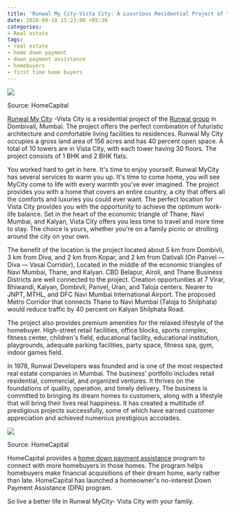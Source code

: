 ```yaml
---
title: 'Runwal My City-Vista City: A Luxurious Residential Project of the Runwal group'
date: 2020-09-18 15:23:00 +05:30
categories:
- Real estate
tags:
- real estate
- home down payment
- down payment assistance
- homebuyers
- first time home buyers
---
```


**[![](https://lh5.googleusercontent.com/W6mhUakieYAebW_bwRCaiC9PymX-8xUwPorrOx_8Z-pk3j514LTpwgL9Z4FL2G3br4n112S2wSVDm8UYa5-jkIaQmYpFRKHAHH-N-B0Hum-1SaeSawxeNEjWpELQ9dt9SEoB14D9)](https://homecapital.in/property/497/runwal-mycity---vista-city-2-bhk)**

Source: HomeCapital

[Runwal My City](https://homecapital.in/property/497/runwal-mycity---vista-city-2-bhk) -Vista City is a residential project of the [Runwal group](https://homecapital.in/offering/developer/runwal) in Dombivali, Mumbai. The project offers the perfect combination of futuristic architecture and comfortable living facilities to residences. Runwal My City occupies a gross land area of 156 acres and has 40 percent open space. A total of 10 towers are in Vista City, with each tower having 30 floors. The project consists of 1 BHK and 2 BHK flats.

You worked hard to get in here. It's time to enjoy yourself. Runwal  MyCity has several services to warm you up. It's time to come home, you will see MyCity come to life with every warmth you've ever imagined. The project provides you with a home that covers an entire country, a city that offers all the comforts and luxuries you could ever want. The perfect location for Vista City provides you with the opportunity to achieve the optimum work-life balance. Set in the heart of the economic triangle of Thane, Navi Mumbai, and Kalyan, Vista City offers you less time to travel and more time to stay. The choice is yours, whether you're on a family picnic or strolling around the city on your own.

The benefit of the location is the project located about 5 km from Dombivli, 3 km from Diva, and 2 km from Kopar, and 2 km from Dativali (On Panvel — Diva — Vasai Corridor), Located in the middle of the economic triangles of Navi Mumbai, Thane, and Kalyan. CBD Belapur, Airoli, and Thane Business Districts are well connected to the project. Creation opportunities at 7 Virar, Bhiwandi, Kalyan, Dombivli, Panvel, Uran, and Taloja centers. Nearer to JNPT, MTHL, and DFC Navi Mumbai International Airport. The proposed Metro Corridor that connects Thane to Navi Mumbai (Taloja to Shilphata) would reduce traffic by 40 percent on Kalyan Shilphata Road.

The project also provides premium amenities for the relaxed lifestyle of the homebuyer. High-street retail facilities, office blocks, sports complex, fitness center, children's field, educational facility, educational institution, playgrounds, adequate parking facilities, party space, fitness spa, gym, indoor games field.

In 1978, Runwal Developers was founded and is one of the most respected real estate companies in Mumbai. The business' portfolio includes retail residential, commercial, and organized ventures. It thrives on the foundations of quality, operation, and timely delivery. The business is committed to bringing its dream homes to customers, along with a lifestyle that will bring their lives real happiness. It has created a multitude of prestigious projects successfully, some of which have earned customer appreciation and achieved numerous prestigious accolades.

**[![](https://lh6.googleusercontent.com/wZZBdhgLCvRS28tlm6gg0DxKcFKJYPfKydov_cpzZiixaDXWJnP1pg02tWswlk0xzGLssCDNwjuM_FMWT85v94MF4d8xLFPeVCKOYOsQ8bpL6VCCc6W4oeA6nYJFHBzLJv6k592r)](https://homecapital.in/offering)**

Source: HomeCapital

HomeCapital provides a [home down payment assistance](https://homecapital.in/) program to connect with more homebuyers in those homes. The program helps homebuyers make financial acquisitions of their dream home, early rather than late. HomeCapital has launched a homeowner's no-interest Down Payment Assistance (DPA) program.

So live a better life in Runwal MyCity- Vista City with your family.